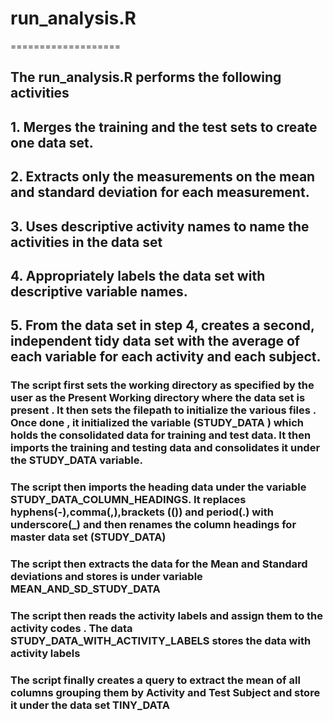 # run_analysis.R
===================
## The run_analysis.R performs the following activities 

## 1. Merges the training and the test sets to create one data set.
## 2. Extracts only the measurements on the mean and standard deviation for each measurement. 
## 3. Uses descriptive activity names to name the activities in the data set
## 4. Appropriately labels the data set with descriptive variable names. 
## 5. From the data set in step 4, creates a second, independent tidy data set with the average of each variable for each activity and each subject.


### The script first sets the working directory as specified by the user as the Present Working directory where the data set is present . It then sets the filepath to initialize the various files . Once done , it initialized the variable (STUDY_DATA ) which holds the consolidated data for training and test data. It then imports the training and testing data and consolidates it under the STUDY_DATA variable.

### The script then imports the heading data under the variable STUDY_DATA_COLUMN_HEADINGS. It replaces hyphens(-),comma(,),brackets (()) and period(.) with underscore(_) and  then renames the column headings for master data set (STUDY_DATA) 

### The script then extracts the data for the Mean and Standard deviations and stores is under variable MEAN_AND_SD_STUDY_DATA

### The script then reads the activity labels and assign them to the activity codes . The data STUDY_DATA_WITH_ACTIVITY_LABELS stores the data with activity labels

### The script finally creates a query to extract the mean of all columns grouping them by Activity and Test Subject and store it under the data set TINY_DATA
